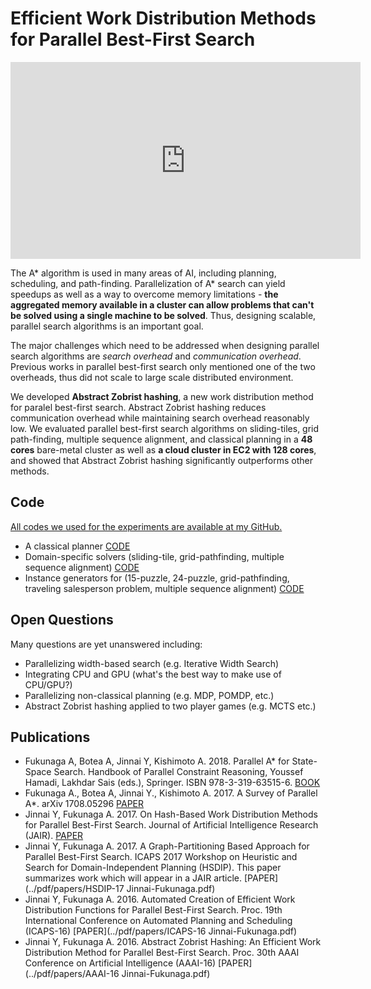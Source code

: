 # Efficient Work Distribution Methods for Parallel Best-First Search

<iframe width="560" height="315" src="https://www.youtube.com/embed/x2mjIOkLQxw?start=2552" frameborder="0" allowfullscreen></iframe>

The A* algorithm is used in many areas of AI, including planning, scheduling, and path-finding. Parallelization of A* search can yield speedups as well as a way to overcome memory limitations - **the aggregated memory available in a cluster can allow problems that can't be solved using a single machine to be solved**. Thus, designing scalable, parallel search algorithms is an important goal.

The major challenges which need to be addressed when designing parallel search algorithms are *search overhead* and *communication overhead*. Previous works in parallel best-first search only mentioned one of the two overheads, thus did not scale to large scale distributed environment.

We developed **Abstract Zobrist hashing**, a new work distribution method for paralel best-first search. Abstract Zobrist hashing reduces communication overhead while maintaining search overhead reasonably low. We evaluated parallel best-first search algorithms on sliding-tiles, grid path-finding, multiple sequence alignment, and classical planning in a **48 cores** bare-metal cluster as well as **a cloud cluster in EC2 with 128 cores**, and showed that Abstract Zobrist hashing significantly outperforms other methods.

## Code

[All codes we used for the experiments are available at my GitHub.](/software)

- A classical planner [CODE](https://github.com/jinnaiyuu/distributed-fast-downward)
- Domain-specific solvers (sliding-tile, grid-pathfinding, multiple sequence alignment) [CODE](https://github.com/jinnaiyuu/Parallel-Best-First-Searches)
- Instance generators for (15-puzzle, 24-puzzle, grid-pathfinding, traveling salesperson problem, multiple sequence alignment) [CODE](https://github.com/jinnaiyuu/combinatorial_instances)

## Open Questions

Many questions are yet unanswered including:

- Parallelizing width-based search (e.g. Iterative Width Search)
- Integrating CPU and GPU (what's the best way to make use of CPU/GPU?)
- Parallelizing non-classical planning (e.g. MDP, POMDP, etc.)
- Abstract Zobrist hashing applied to two player games (e.g. MCTS etc.)

## Publications

- Fukunaga A, Botea A, Jinnai Y, Kishimoto A. 2018. Parallel A\* for State-Space Search. Handbook of Parallel Constraint Reasoning, Youssef Hamadi, Lakhdar Sais (eds.), Springer. ISBN 978-3-319-63515-6. [BOOK](https://www.springer.com/us/book/9783319635156)
- Fukunaga A., Botea A, Jinnai Y., Kishimoto A. 2017. A Survey of Parallel A*. arXiv 1708.05296 [PAPER](https://arxiv.org/abs/1708.05296)
- Jinnai Y, Fukunaga A. 2017. On Hash-Based Work Distribution Methods for Parallel Best-First Search. Journal of Artificial Intelligence Research (JAIR). [PAPER](http://www.jair.org/papers/paper5225.html)
- Jinnai Y, Fukunaga A. 2017. A Graph-Partitioning Based Approach for Parallel Best-First Search. ICAPS 2017 Workshop on Heuristic and Search for Domain-Independent Planning (HSDIP). This paper summarizes work which will appear in a JAIR article. [PAPER](../pdf/papers/HSDIP-17 Jinnai-Fukunaga.pdf)
- Jinnai Y, Fukunaga A. 2016. Automated Creation of Efficient Work Distribution Functions for Parallel Best-First Search. Proc. 19th International Conference on Automated Planning and Scheduling (ICAPS-16) [PAPER](../pdf/papers/ICAPS-16 Jinnai-Fukunaga.pdf)
- Jinnai Y, Fukunaga A. 2016. Abstract Zobrist Hashing: An Efficient Work Distribution Method for Parallel Best-First Search. Proc. 30th AAAI Conference on Artificial Intelligence (AAAI-16) [PAPER](../pdf/papers/AAAI-16 Jinnai-Fukunaga.pdf)
